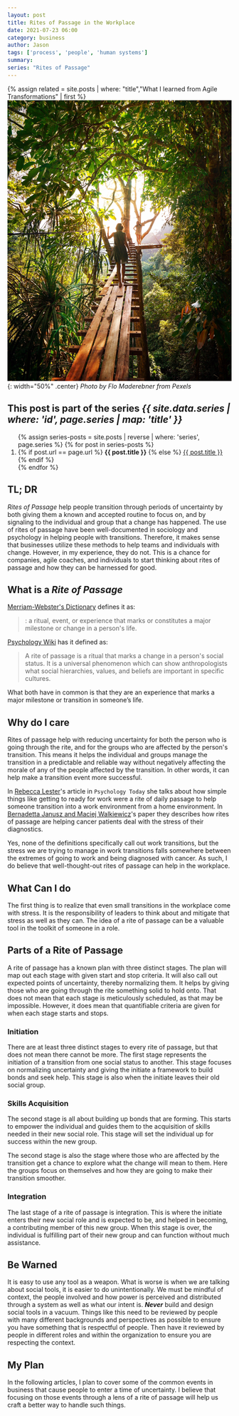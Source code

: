 ```yaml
---
layout: post
title: Rites of Passage in the Workplace
date: 2021-07-23 06:00
category: business
author: Jason
tags: ['process', 'people', 'human systems']
summary:
series: "Rites of Passage"
---
```


{% assign related = site.posts | where: "title","What I learned from Agile Transformations" | first %}
![Woman on wooden bridge in forest](/assets/img/posts/2021/07/pexels-flo-maderebner-238631.jpg){: width="50%" .center}
_Photo by Flo Maderebner from Pexels_

<aside class="series">
  <h2>This post is part of the series <em>{{ site.data.series | where: 'id', page.series | map: 'title' }}</em></h2>
  <ol>
    {% assign series-posts = site.posts | reverse | where: 'series', page.series %}
    {% for post in series-posts %}
    <li>
      {% if post.url == page.url %}
      <strong>{{ post.title }}</strong>
      {% else %}
      <a href="{{ site.baseurl }}{{ post.url }}">{{ post.title }}</a>
      {% endif %}
    </li>
    {% endfor %}
  </ol>
</aside>

## TL; DR

_Rites of Passage_ help people transition through periods of uncertainty by both giving them a known and accepted routine to focus on, and by signaling to the individual and group that a change has happened. The use of rites of passage have been well-documented in sociology and psychology in helping people with transitions. Therefore, it makes sense that businesses utilize these methods to help teams and individuals with change. However, in my experience, they do not. This is a chance for companies, agile coaches, and individuals to start thinking about rites of passage and how they can be harnessed for good.

## What is a _Rite of Passage_
 
[Merriam-Webster's Dictionary](https://www.merriam-webster.com/dictionary/rite%20of%20passage) defines it as:

> : a ritual, event, or experience that marks or constitutes a major milestone or change in a person's life.

[Psychology Wiki](https://psychology.wikia.org/wiki/Rites_of_passage) has it defined as:

> A rite of passage is a ritual that marks a change in a person's social status. It is a universal phenomenon which can show anthropologists what social hierarchies, values, and beliefs are important in specific cultures.

What both have in common is that they are an experience that marks a major milestone or transition in someone’s life.

## Why do I care

Rites of passage help with reducing uncertainty for both the person who is going through the rite, and for the groups who are affected by the person's transition. This means it helps the individual and groups manage the transition in a predictable and reliable way without negatively affecting the morale of any of the people affected by the transition. In other words, it can help make a transition event more successful.

In [Rebecca Lester](https://www.psychologytoday.com/us/blog/anthropology-in-mind/202005/the-importance-ritual)'s article in `Psychology Today` she talks about how simple things like getting to ready for work were a rite of daily passage to help someone transition into a work environment from a home environment. In [Bernadetta Janusz and Maciej Walkiewicz](https://www.ncbi.nlm.nih.gov/pmc/articles/PMC6105198/)'s paper they describes how rites of passage are helping cancer patients deal with the stress of their diagnostics.

Yes, none of the definitions specifically call out work transitions, but the stress we are trying to manage in work transitions falls somewhere between the extremes of going to work and being diagnosed with cancer. As such, I do believe that well-thought-out rites of passage can help in the workplace.

## What Can I do

The first thing is to realize that even small transitions in the workplace come with stress. It is the responsibility of leaders to think about and mitigate that stress as well as they can. The idea of a rite of passage can be a valuable tool in the toolkit of someone in a role.

## Parts of a Rite of Passage

A rite of passage has a known plan with three distinct stages. The plan will map out each stage with given start and stop criteria. It will also call out expected points of uncertainty, thereby normalizing them. It helps by giving those who are going through the rite something solid to hold onto. That does not mean that each stage is meticulously scheduled, as that may be impossible. However, it does mean that quantifiable criteria are given for when each stage starts and stops.

### Initiation
There are at least three distinct stages to every rite of passage, but that does not mean there cannot be more. The first stage represents the initiation of a transition from one social status to another. This stage focuses on normalizing uncertainty and giving the initiate a framework to build bonds and seek help. This stage is also when the initiate leaves their old social group.

### Skills Acquisition
The second stage is all about building up bonds that are forming. This starts to empower the individual and guides them to the acquisition of skills needed in their new social role. This stage will set the individual up for success within the new group.

The second stage is also the stage where those who are affected by the transition get a chance to explore what the change will mean to them. Here the groups focus on themselves and how they are going to make their transition smoother.

### Integration

The last stage of a rite of passage is integration. This is where the initiate enters their new social role and is expected to be, and helped in becoming, a contributing member of this new group. When this stage is over, the individual is fulfilling part of their new group and can function without much assistance.

## Be Warned

It is easy to use any tool as a weapon. What is worse is when we are talking about social tools, it is easier to do unintentionally. We must be mindful of context, the people involved and how power is perceived and distributed through a system as well as what our intent is. **_Never_** build and design social tools in a vacuum. Things like this need to be reviewed by people with many different backgrounds and perspectives as possible to ensure you have something that is respectful of people. Then have it reviewed by people in different roles and within the organization to ensure you are respecting the context.

## My Plan

In the following articles, I plan to cover some of the common events in business that cause people to enter a time of uncertainty. I believe that focusing on those events through a lens of a rite of passage will help us craft a better way to handle such things.